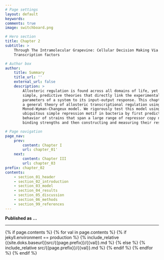 ```yaml
---
# Page settings
layout: default
keywords:
comments: true
image: switchboard.png

# Hero section
title: Chapter 2
subtitle: >
    Through The Intramolecular Grapevine: Cellular Decision Making Via Allosteric
    Transcription factors

# Author box
author:
    title: Summary
    title_url: ''
    external_url: false
    description: >
        Allosteric regulation is found across all domains of life, yet we still lack
        simple, predictive theories that directly link the experimentally tunable
        parameters of a system to its input-output response. This chapter presents
        a general theory of allosteric transcriptional regulation using the
        Monod-Wyman-Changeux model. We rigorously test this model using the
        ubiquitous simple repression motif in bacteria by first predicting the
        behavior of strains that span a large range of repressor copy numbers and DNA
        binding strengths and then constructing and measuring their response.

# Page navigation
page_nav:
    prev:
        content: Chapter I
        url: chapter_01'
    next:
        content: Chapter III
        url: chapter_03
prefix: chapter_02
contents:
    - section_01_header
    - section_02_introduction
    - section_03_model   
    - section_04_results
    - section_05_discussion
    - section_06_methods
    - section_99_references
---
```


**Published as ...**
<hr/>
{% if page.contents %}
{% for val in page.contents %}
{% if jekyll.environment == production %}
{% include_relative {{site.doks.baseurl}}src/{{page.prefix}}/{{val}}.md %}
{% else %}
{% include_relative src/{{page.prefix}}/{{val}}.md %}
{% endif %}
{% endfor %}
{% endif %}

